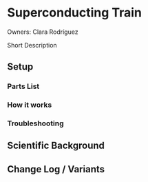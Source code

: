 # Superconducting Train

Owners: Clara Rodríguez 

Short Description





## Setup

### Parts List 

### How it works

### Troubleshooting

## Scientific Background

## Change Log / Variants

